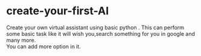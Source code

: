 # create-your-first-AI
Create your own virtual assistant using basic python . This can perform some basic task like it will wish you,search something for you in google and many more.   
You can add more option in it.
